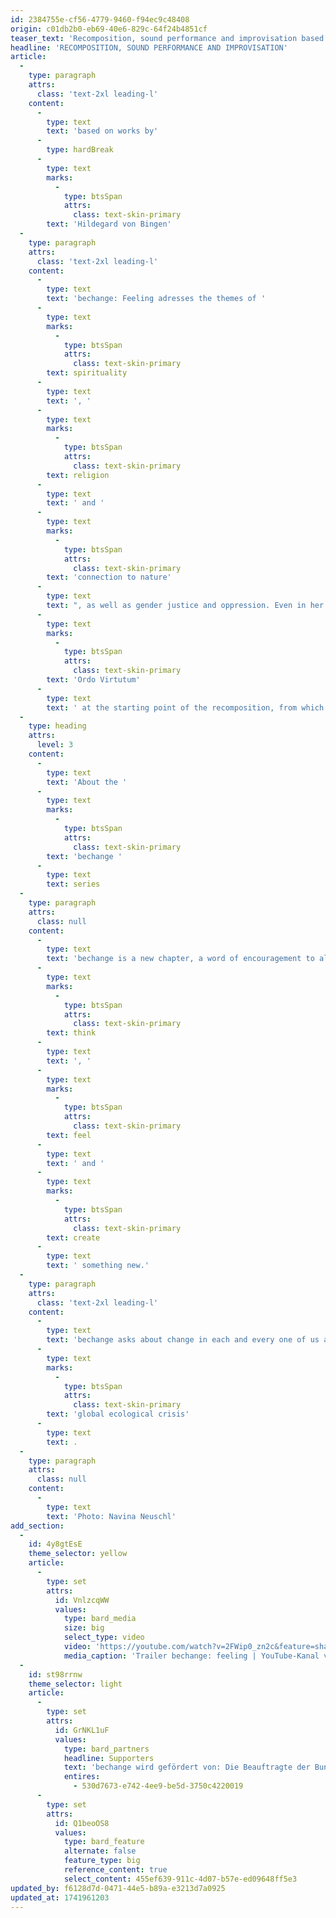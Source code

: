 ```yaml
---
id: 2384755e-cf56-4779-9460-f94ec9c48408
origin: c01db2b0-eb69-40e6-829c-64f24b4851cf
teaser_text: 'Recomposition, sound performance and improvisation based on the music of Hildegard von Bingen (1098-1179). Her medieval spirituality and her closeness to nature meet contemporary forms of expression and exploration.'
headline: 'RECOMPOSITION, SOUND PERFORMANCE AND IMPROVISATION'
article:
  -
    type: paragraph
    attrs:
      class: 'text-2xl leading-l'
    content:
      -
        type: text
        text: 'based on works by'
      -
        type: hardBreak
      -
        type: text
        marks:
          -
            type: btsSpan
            attrs:
              class: text-skin-primary
        text: 'Hildegard von Bingen'
  -
    type: paragraph
    attrs:
      class: 'text-2xl leading-l'
    content:
      -
        type: text
        text: 'bechange: Feeling adresses the themes of '
      -
        type: text
        marks:
          -
            type: btsSpan
            attrs:
              class: text-skin-primary
        text: spirituality
      -
        type: text
        text: ', '
      -
        type: text
        marks:
          -
            type: btsSpan
            attrs:
              class: text-skin-primary
        text: religion
      -
        type: text
        text: ' and '
      -
        type: text
        marks:
          -
            type: btsSpan
            attrs:
              class: text-skin-primary
        text: 'connection to nature'
      -
        type: text
        text: ", as well as gender justice and oppression. Even in her own time, Hildegard von Bingen's (1098-1179) holistic worldview was revered and her visionary creativity admired. Recomposed by Julia Biłat and directed by David Fernández, bechange: Feeling is based on an evolving dynamic that places Bingen's "
      -
        type: text
        marks:
          -
            type: btsSpan
            attrs:
              class: text-skin-primary
        text: 'Ordo Virtutum'
      -
        type: text
        text: ' at the starting point of the recomposition, from which contemporary and free musical expressions unfold.'
  -
    type: heading
    attrs:
      level: 3
    content:
      -
        type: text
        text: 'About the '
      -
        type: text
        marks:
          -
            type: btsSpan
            attrs:
              class: text-skin-primary
        text: 'bechange '
      -
        type: text
        text: series
  -
    type: paragraph
    attrs:
      class: null
    content:
      -
        type: text
        text: 'bechange is a new chapter, a word of encouragement to all curious people, a touch of confidence in a world in disarray, and above all a musical invitation to get involved: to '
      -
        type: text
        marks:
          -
            type: btsSpan
            attrs:
              class: text-skin-primary
        text: think
      -
        type: text
        text: ', '
      -
        type: text
        marks:
          -
            type: btsSpan
            attrs:
              class: text-skin-primary
        text: feel
      -
        type: text
        text: ' and '
      -
        type: text
        marks:
          -
            type: btsSpan
            attrs:
              class: text-skin-primary
        text: create
      -
        type: text
        text: ' something new.'
  -
    type: paragraph
    attrs:
      class: 'text-2xl leading-l'
    content:
      -
        type: text
        text: 'bechange asks about change in each and every one of us and invites musicians and the audience to consider their perspective on the central questions of our time. All voices, whether loud or quiet, are heard in an open discussion of hope, guilt and responsibility in the face of the '
      -
        type: text
        marks:
          -
            type: btsSpan
            attrs:
              class: text-skin-primary
        text: 'global ecological crisis'
      -
        type: text
        text: .
  -
    type: paragraph
    attrs:
      class: null
    content:
      -
        type: text
        text: 'Photo: Navina Neuschl'
add_section:
  -
    id: 4y8gtEsE
    theme_selector: yellow
    article:
      -
        type: set
        attrs:
          id: VnlzcqWW
          values:
            type: bard_media
            size: big
            select_type: video
            video: 'https://youtube.com/watch?v=2FWip0_zn2c&feature=shares'
            media_caption: 'Trailer bechange: feeling | YouTube-Kanal von Stegreif'
  -
    id: st98rrnw
    theme_selector: light
    article:
      -
        type: set
        attrs:
          id: GrNKL1uF
          values:
            type: bard_partners
            headline: Supporters
            text: 'bechange wird gefördert von: Die Beauftragte der Bundesregierung für Kultur und Medien'
            entires:
              - 530d7673-e742-4ee9-be5d-3750c4220019
      -
        type: set
        attrs:
          id: Q1beoOS8
          values:
            type: bard_feature
            alternate: false
            feature_type: big
            reference_content: true
            select_content: 455ef639-911c-4d07-b57e-ed09648ff5e3
updated_by: f6128d7d-0471-44e5-b89a-e3213d7a0925
updated_at: 1741961203
---
```

